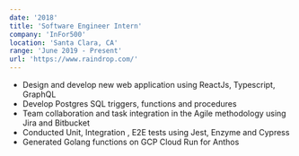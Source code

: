 ```yaml
---
date: '2018'
title: 'Software Engineer Intern'
company: 'InFor500'
location: 'Santa Clara, CA'
range: 'June 2019 - Present'
url: 'https://www.raindrop.com/'
---
```


- Design and develop new web application using ReactJs, Typescript, GraphQL
- Develop Postgres SQL triggers, functions and procedures
- Team collaboration and task integration in the Agile methodology using Jira and Bitbucket
- Conducted Unit, Integration , E2E tests using Jest, Enzyme and Cypress
- Generated Golang functions on GCP Cloud Run for Anthos
